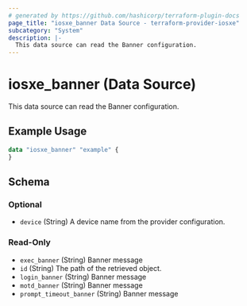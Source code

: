 ```yaml
---
# generated by https://github.com/hashicorp/terraform-plugin-docs
page_title: "iosxe_banner Data Source - terraform-provider-iosxe"
subcategory: "System"
description: |-
  This data source can read the Banner configuration.
---
```


# iosxe_banner (Data Source)

This data source can read the Banner configuration.

## Example Usage

```terraform
data "iosxe_banner" "example" {
}
```

<!-- schema generated by tfplugindocs -->
## Schema

### Optional

- `device` (String) A device name from the provider configuration.

### Read-Only

- `exec_banner` (String) Banner message
- `id` (String) The path of the retrieved object.
- `login_banner` (String) Banner message
- `motd_banner` (String) Banner message
- `prompt_timeout_banner` (String) Banner message
